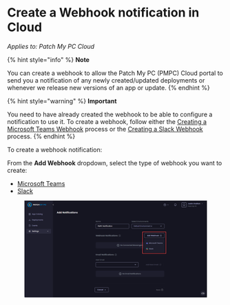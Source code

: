 # Create a Webhook notification in Cloud

_Applies to: Patch My PC Cloud_

{% hint style="info" %}
**Note**

You can create a webhook to allow the Patch My PC (PMPC) Cloud portal to send you a notification of any newly created/updated deployments or whenever we release new versions of an app or update.
{% endhint %}

{% hint style="warning" %}
**Important**

You need to have already created the webhook to be able to configure a notification to use it. To create a webhook, follow either the [Creating a Microsoft Teams Webhook](webhooks-reference/create-a-microsoft-teams-webhook.md) process or the [Creating a Slack Webhook](webhooks-reference/create-a-slack-webhook.md) process.
{% endhint %}

To create a webhook notification:

From the **Add Webhook** dropdown, select the type of webhook you want to create:

* [Microsoft Teams](create-a-microsoft-teams-webhook-notification-in-cloud.md)
* [Slack](create-a-slack-webhook-notification-in-cloud.md)

<figure><img src="../../../.gitbook/assets/image (1600).png" alt="Clicking “Add Webhook”"><figcaption></figcaption></figure>
